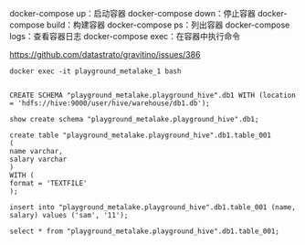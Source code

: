 <!--
  Copyright 2023 Datastrato.
  This software is licensed under the Apache License version 2.
-->


docker-compose up：启动容器
docker-compose down：停止容器
docker-compose build：构建容器
docker-compose ps：列出容器
docker-compose logs：查看容器日志
docker-compose exec：在容器中执行命令

https://github.com/datastrato/gravitino/issues/386
```shell
docker exec -it playground_metalake_1 bash
```

```shell

CREATE SCHEMA "playground_metalake.playground_hive".db1 WITH (location = 'hdfs://hive:9000/user/hive/warehouse/db1.db');

show create schema "playground_metalake.playground_hive".db1;

create table "playground_metalake.playground_hive".db1.table_001
(
name varchar,
salary varchar
)
WITH (
format = 'TEXTFILE'
);

insert into "playground_metalake.playground_hive".db1.table_001 (name, salary) values ('sam', '11');

select * from "playground_metalake.playground_hive".db1.table_001;
```
